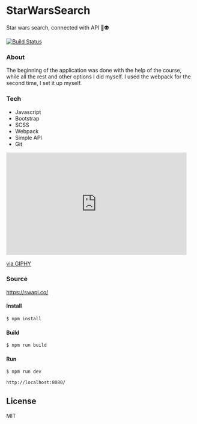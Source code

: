 # StarWarsSearch


Star wars search, connected with API 🌌👽

[![Build Status](https://travis-ci.org/joemccann/dillinger.svg?branch=master)](https://travis-ci.org/joemccann/dillinger)

### About 
The beginning of the application was done with the help of the course, while all the rest and other options I did myself. I used the webpack for the second time, I set it up myself.

### Tech
* Javascript
* Bootstrap
* SCSS
* Webpack
* Simple API
* Git

<iframe src="https://giphy.com/embed/3ornjU0VM71ODjzjuU" width="480" height="272" frameBorder="0" class="giphy-embed" allowFullScreen></iframe><p><a href="https://giphy.com/gifs/starwars-3ornjU0VM71ODjzjuU">via GIPHY</a></p>

### Source
https://swapi.co/

#### Install
```sh
$ npm install
```
#### Build
```sh
$ npm run build 
```
#### Run
```sh
$ npm run dev
```

```sh
http://localhost:8080/
```


License
----

MIT

